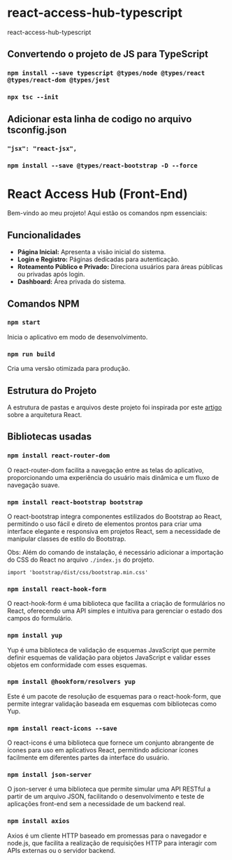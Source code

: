# react-access-hub-typescript

react-access-hub-typescript

## Convertendo o projeto de JS para TypeScript

### `npm install --save typescript @types/node @types/react @types/react-dom @types/jest`

### `npx tsc --init`

## Adicionar esta linha de codigo no arquivo tsconfig.json

### `"jsx": "react-jsx",`

### `npm install --save @types/react-bootstrap -D --force`

# React Access Hub (Front-End)

Bem-vindo ao meu projeto! Aqui estão os comandos npm essenciais:

## Funcionalidades

- **Página Inicial:** Apresenta a visão inicial do sistema.
- **Login e Registro:** Páginas dedicadas para autenticação.
- **Roteamento Público e Privado:** Direciona usuários para áreas públicas ou privadas após login.
- **Dashboard:** Área privada do sistema.

## Comandos NPM

### `npm start`

Inicia o aplicativo em modo de desenvolvimento.

### `npm run build`

Cria uma versão otimizada para produção.

## Estrutura do Projeto

A estrutura de pastas e arquivos deste projeto foi inspirada por este [artigo](https://dev.to/telles/tips-estruturando-as-camadas-de-uma-arquitetura-react-36bp) sobre a arquitetura React.

## Bibliotecas usadas

### `npm install react-router-dom`

O react-router-dom facilita a navegação entre as telas do aplicativo, proporcionando uma experiência do usuário mais dinâmica e um fluxo de navegação suave.

### `npm install react-bootstrap bootstrap`

O react-bootstrap integra componentes estilizados do Bootstrap ao React, permitindo o uso fácil e direto de elementos prontos para criar uma interface elegante e responsiva em projetos React, sem a necessidade de manipular classes de estilo do Bootstrap.

Obs: Além do comando de instalação, é necessário adicionar a importação do CSS do React no arquivo `./index.js` do projeto.

`import 'bootstrap/dist/css/bootstrap.min.css'`

### `npm install react-hook-form`

O react-hook-form é uma biblioteca que facilita a criação de formulários no React, oferecendo uma API simples e intuitiva para gerenciar o estado dos campos do formulário.

### `npm install yup`

Yup é uma biblioteca de validação de esquemas JavaScript que permite definir esquemas de validação para objetos JavaScript e validar esses objetos em conformidade com esses esquemas.

### `npm install @hookform/resolvers yup`

Este é um pacote de resolução de esquemas para o react-hook-form, que permite integrar validação baseada em esquemas com bibliotecas como Yup.

### `npm install react-icons --save`

O react-icons é uma biblioteca que fornece um conjunto abrangente de ícones para uso em aplicativos React, permitindo adicionar ícones facilmente em diferentes partes da interface do usuário.

### `npm install json-server`

O json-server é uma biblioteca que permite simular uma API RESTful a partir de um arquivo JSON, facilitando o desenvolvimento e teste de aplicações front-end sem a necessidade de um backend real.

### `npm install axios`

Axios é um cliente HTTP baseado em promessas para o navegador e node.js, que facilita a realização de requisições HTTP para interagir com APIs externas ou o servidor backend.
